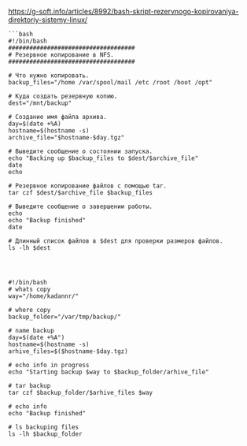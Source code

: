 https://g-soft.info/articles/8992/bash-skript-rezervnogo-kopirovaniya-direktoriy-sistemy-linux/
```
```bash
#!/bin/bash
####################################
# Резервное копирование в NFS.
####################################

# Что нужно копировать.
backup_files="/home /var/spool/mail /etc /root /boot /opt"

# Куда создать резервную копию.
dest="/mnt/backup"

# Создание имя файла архива.
day=$(date +%A)
hostname=$(hostname -s)
archive_file="$hostname-$day.tgz"

# Выведите сообщение о состоянии запуска.
echo "Backing up $backup_files to $dest/$archive_file"
date
echo

# Резервное копирование файлов с помощью tar.
tar czf $dest/$archive_file $backup_files

# Выведите сообщение о завершении работы.
echo
echo "Backup finished"
date

# Длинный список файлов в $dest для проверки размеров файлов.
ls -lh $dest
```
```



#!/bin/bash
# whats copy
way="/home/kadannr/"

# where copy
backup_folder="/var/tmp/backup/"

# name backup
day=$(date +%A")
hostname=$(hostname -s)
arhive_files=$($hostname-$day.tgz)

# echo info in progress
echo "Starting backup $way to $backup_folder/arhive_file"

# tar backup
tar czf $backup_folder/$arhive_files $way

# echo info
echo "Backup finished"

# ls backuping files
ls -lh $backup_folder